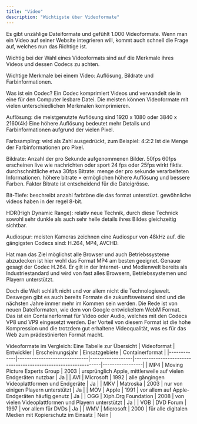 ```yaml
---
title: "Video"
description: "Wichtigste über Videoformate"
---
```

Es gibt unzählige Dateiformate und gefühlt 1.000 Videoformate. Wenn man ein Video auf seiner Website integrieren will, kommt auch schnell die Frage auf, welches nun das Richtige ist. 

Wichtig bei der Wahl eines Videoformats sind auf die Merkmale ihres Videos und dessen Codecs zu achten.

Wichtige Merkmale bei einem Video: 
Auflösung, Bildrate und Farbinformationen.

Was ist ein Codec?
Ein Codec komprimiert Videos und verwandelt sie in eine für den Computer lesbare Datei.
Die meisten können Videoformate mit vielen unterschiedlichen Merkmalen komprimieren.

Auflösung:
die meistgenutzte Auflösung sind 1920 x 1080 oder 3840 x 2160(4k)
Eine höhere Auflösung bedeutet mehr Details und Farbinformationen aufgrund der vielen Pixel.

Farbsampling: 
wird als Zahl ausgedrückt, zum Beispiel: 4:2:2
Ist die Menge der Farbinformationen pro Pixel.

Bildrate:
Anzahl der pro Sekunde aufgenommenen Bilder.
50fps 60fps erscheinen live wie nachrichten oder sport
24 fps oder 25fps wirkt fiktiv. 
durchschnittliche etwa 30fps
Bitrate:
menge der pro sekunde verarbeiteten Informationen.
höhere bitrate = ermöglichen höhere Auflösung und bessere Farben. 
Faktor Bitrate ist entscheidend für die Dateigrösse.


Bit-Tiefe:
beschreibt anzahl farbtöne die das format unterstüzt.
gewöhnliche videos haben in der regel 8-bit.

HDR(High Dynamic Range):
relativ neue Technik, durch diese Technick sowohl sehr dunkle als auch sehr helle details ihres Bildes gleichzeitig sichtbar.

Audiospur: 
meisten Kameras zeichnen eine Audiospur von 48kHz auf.
die gängigsten Codecs sind: H.264, MP4, AVCHD.

Hat man das Ziel möglichst alle Browser und auch Betriebssysteme abzudecken ist hier wohl das Format MP4 am besten geeignet. Genauer gesagt der Codec H.264. 
Er gilt in der Internet- und Medienwelt bereits als Industriestandard und wird von fast alles Browsern, Betriebssystemen und Playern unterstützt.

Doch die Welt schläft nicht und vor allem nicht die Technologiewelt.
Deswegen gibt es auch bereits Formate die zukunftsweisend sind und die nächsten Jahre immer mehr im Kommen sein werden. 
Die Rede ist von neuen Dateiformaten, wie dem von Google entwickeltem WebM Format. 
Das ist ein Containerformat für Video oder Audio, welches mit den Codecs VP8 und VP9 eingesetzt werden.
Der Vorteil von diesem Format ist die hohe Kompression und die trotzdem gut erhaltene Videoqualität, was es für das Web zum prädestinierten Format macht.

Videoformate im Vergleich: Eine Tabelle zur Übersicht
| Videoformat | Entwickler                   | Erscheinungsjahr | Einsatzgebiete                                                 | Containerformat |
|-------------|------------------------------|------------------|----------------------------------------------------------------|-----------------|
| MP4         | Moving Picture Experts Group | 2003             | ursprünglich Apple, mittlerweile auf vielen Endgeräten nutzbar | Ja              |
| AVI         | Microsoft                    | 1992             | alle gängingen Videoplattformen und Endgeräte                  | Ja              |
| MKV         | Matroska                     | 2003             | nur von einigen Playern unterstützt                            | Ja              |
| MOV         | Apple                        | 1991             | vor allem auf Apple-Endgeräten häufig genutz                   | Ja              |
| OGG         | Xiph.Org Foundation          | 2008             | von vielen Videoplattformen und Playern unterstützt            | Ja              |
| VOB         | DVD Forum                    | 1997             | vor allem für DVDs                                             | Ja              |
| WMV         | Microsoft                    | 2000             | für alle digitalen Medien mit Kopierschutz im Einsatz          | Nein            |
			

